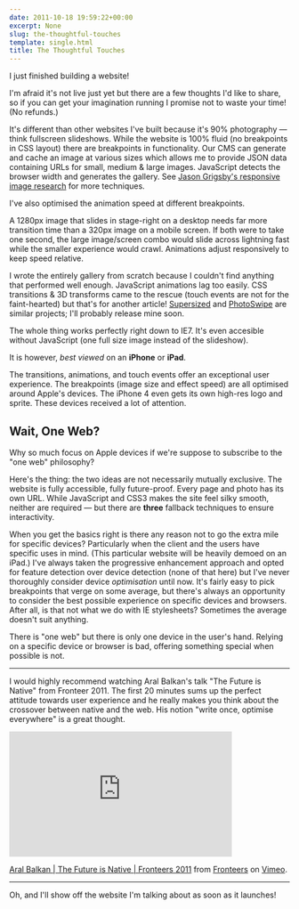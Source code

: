 ```yaml
---
date: 2011-10-18 19:59:22+00:00
excerpt: None
slug: the-thoughtful-touches
template: single.html
title: The Thoughtful Touches
---
```


I just finished building a website!

I'm afraid it's not live just yet but there are a few thoughts I'd like to share, so if you can get your imagination running I promise not to waste your time! (No refunds.)

It's different than other websites I've built because it's 90% photography — think fullscreen slideshows. While the website is 100% fluid (no breakpoints in CSS layout) there are breakpoints in functionality. Our CMS can generate and cache an image at various sizes which allows me to provide JSON data containing URLs for small, medium & large images. JavaScript detects the browser width and generates the gallery. See [Jason Grigsby's responsive image research](http://www.cloudfour.com/responsive-imgs/) for more techniques.

I've also optimised the animation speed at different breakpoints.

A 1280px image that slides in stage-right on a desktop needs far more transition time than a 320px image on a mobile screen. If both were to take one second, the large image/screen combo would slide across lightning fast while the smaller experience would crawl. Animations adjust responsively to keep speed relative.

I wrote the entirely gallery from scratch because I couldn't find anything that performed well enough. JavaScript animations lag too easily. CSS transitions & 3D transforms came to the rescue (touch events are not for the faint-hearted) but that's for another article! [Supersized](http://www.buildinternet.com/project/supersized/) and [PhotoSwipe](http://www.photoswipe.com/) are similar projects; I'll probably release mine soon.

The whole thing works perfectly right down to IE7. It's even accesible without JavaScript (one full size image instead of the slideshow).

It is however, _best viewed_ on an **iPhone** or **iPad**.

The transitions, animations, and touch events offer an exceptional user experience. The breakpoints (image size and effect speed) are all optimised around Apple's devices. The iPhone 4 even gets its own high-res logo and sprite. These devices received a lot of attention.

## Wait, One Web?

Why so much focus on Apple devices if we're suppose to subscribe to the "one web" philosophy?

Here's the thing: the two ideas are not necessarily mutually exclusive. The website is fully accessible, fully future-proof. Every page and photo has its own URL. While JavaScript and CSS3 makes the site feel silky smooth, neither are required — but there are **three** fallback techniques to ensure interactivity.

When you get the basics right is there any reason not to go the extra mile for specific devices? Particularly when the client and the users have specific uses in mind. (This particular website will be heavily demoed on an iPad.) I've always taken the progressive enhancement approach and opted for feature detection over device detection (none of that here) but I've never thoroughly consider device _optimisation_ until now. It's fairly easy to pick breakpoints that verge on some average, but there's always an opportunity to consider the best possible experience on specific devices and browsers. After all, is that not what we do with IE stylesheets? Sometimes the average doesn't suit anything.

There is "one web" but there is only one device in the user's hand. Relying on a specific device or browser is bad, offering something special when possible is not.

* * *

I would highly recommend watching Aral Balkan's talk "The Future is Native" from Fronteer 2011. The first 20 minutes sums up the perfect attitude towards user experience and he really makes you think about the crossover between native and the web. His notion "write once, optimise everywhere" is a great thought.

<p class="b-post__image"><span class="b-fitvid" style="padding-top:56.25%"><iframe src="https://player.vimeo.com/video/30659519?title=0&byline=0&portrait=0" frameborder="0" width="400" height="225"></iframe></span></p>

[Aral Balkan | The Future is Native | Fronteers 2011](http://vimeo.com/30659519) from [Fronteers](http://vimeo.com/fronteers) on [Vimeo](http://vimeo.com).

* * *

Oh, and I'll show off the website I'm talking about as soon as it launches!

